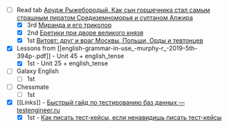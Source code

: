 * [ ] Read tab [Арудж Рыжебородый. Как сын горшечника стал самым страшным пиратом Средиземноморья и султаном Алжира](https://knife.media/aruj-barbarossa/)
	* [x] 3rd [Миранда и его триколор](https://diletant.media/articles/45336262/)
	* [x] 2nd [Еретики при дворе великого князя](https://diletant.media/articles/45268367/)
	* [x] 1st [Витовт: друг и враг Москвы, Польши, Орды и тевтонцев](https://diletant.media/articles/41085616/)
* [x] Lessons from [[english-grammar-in-use_-murphy-r_-2019-5th-394p-.pdf]] - Unit 45 + english_tense
	* [x] 1st - Unit 25 + english_tense
* [ ] Galaxy English
	* [ ] 1st
* [ ] Chessmate
	* [ ] 1st
* [x] [[Links]] - [Быстрый гайд по тестированию баз данных — testengineer.ru](https://testengineer.ru/database-testing-quick-guide-for-qa/)
	* [x] 1st - [Как писать тест-кейсы, если ненавидишь писать тест-кейсы](https://testengineer.ru/how-to-write-test-cases-when-you-hate-to/)